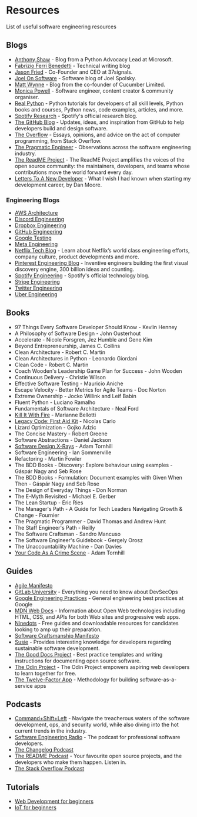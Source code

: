 # Resources

List of useful software engineering resources

## Blogs

- [Anthony Shaw](https://tonybaloney.github.io/#blog) - Blog from a Python Advocacy Lead at Microsoft.
- [Fabrizio Ferri Benedetti](https://passo.uno/) - Technical writing blog
- [Jason Fried](https://world.hey.com/jason) - Co-Founder and CEO at 37signals.
- [Joel On Software](https://www.joelonsoftware.com) - Software blog of Joel Spolsky.
- [Matt Wynne](https://mattwynne.net) - Blog from the co-founder of Cucumber Limited.
- [Monica Powell](https://aboutmonica.com) - Software engineer, content creator & community organiser.
- [Real Python](https://realpython.com/) - Python tutorials for developers of all skill levels, Python books and courses, Python news, code examples, articles, and more.
- [Spotify Research](https://research.atspotify.com/blog/) - Spotify's official research blog.
- [The GitHub Blog](https://github.blog) - Updates, ideas, and inspiration from GitHub to help developers build and design software.
- [The Overflow](https://stackoverflow.blog) - Essays, opinions, and advice on the act of computer programming, from Stack Overflow.
- [The Pragmatic Engineer](https://blog.pragmaticengineer.com) - Observations across the software engineering industry.
- [The ReadME Project](https://github.com/readme) - The ReadME Project amplifies the voices of the open source community: the maintainers, developers, and teams whose contributions move the world forward every day.
- [Letters To A New Developer](https://letterstoanewdeveloper.com) - What I wish I had known when starting my development career, by Dan Moore.

### Engineering Blogs

- [AWS Architecture](https://aws.amazon.com/blogs/architecture/)
- [Discord Engineering](https://discord.com/category/engineering)
- [Dropbox Engineering](https://dropbox.tech)
- [GitHub Engineering](https://github.blog/category/engineering/)
- [Google Testing](https://testing.googleblog.com/)
- [Meta Engineering](https://engineering.fb.com)
- [Netflix Tech Blog](https://netflixtechblog.com) - Learn about Netflix’s world class engineering efforts, company culture, product developments and more.
- [Pinterest Engineering Blog](https://medium.com/pinterest-engineering) - Inventive engineers building the first visual discovery engine, 300 billion ideas and counting.
- [Spotify Engineering](https://engineering.atspotify.com) - Spotify's official technology blog.
- [Stripe Engineering](https://stripe.com/blog/engineering)
- [Twitter Engineering](https://blog.twitter.com/engineering/en_us)
- [Uber Engineering](https://www.uber.com/en-IE/blog/engineering/)

## Books

- 97 Things Every Software Developer Should Know - Kevlin Henney
- A Philosophy of Software Design - John Ousterhout
- Accelerate - Nicole Forsgren, Jez Humble and Gene Kim
- Beyond Entrepreneurship, James C. Collins
- Clean Architecture - Robert C. Martin
- Clean Architectures in Python - Leonardo Giordani
- Clean Code - Robert C. Martin
- Coach Wooden's Leadership Game Plan for Success - John Wooden
- Continuous Delivery - Christie Wilson
- Effective Software Testing - Mauricio Aniche
- Escape Velocity - Better Metrics for Agile Teams - Doc Norton
- Extreme Ownership - Jocko Willink and Leif Babin
- Fluent Python - Luciano Ramalho
- Fundamentals of Software Architecture - Neal Ford
- [Kill It With Fire](https://nostarch.com/kill-it-fire) - Marianne Bellotti
- [Legacy Code: First Aid Kit](https://understandlegacycode.com/first-aid-kit/) - Nicolas Carlo
- Lizard Optimization - Gojko Adzic
- The Concise Mastery - Robert Greene
- Software Abstractions - Daniel Jackson
- [Software Design X-Rays](https://pragprog.com/titles/atevol/software-design-x-rays/) - Adam Tornhill
- Software Engineering - Ian Sommerville
- Refactoring - Martin Fowler
- The BDD Books - Discovery: Explore behaviour using examples - Gáspár Nagy and Seb Rose
- The BDD Books - Formulation: Document examples with Given When Then - Gáspár Nagy and Seb Rose
- The Design of Everyday Things - Don Norman
- The E-Myth Revisited - Michael E. Gerber
- The Lean Startup - Eric Ries
- The Manager's Path - A Guide for Tech Leaders Navigating Growth & Change - Fournier
- The Pragmatic Programmer - David Thomas and Andrew Hunt
- The Staff Engineer's Path - Reilly
- The Software Craftsman - Sandro Mancuso
- The Software Engineer's Guidebook - Gergely Orosz
- The Unaccountability Machine - Dan Davies
- [Your Code As A Crime Scene](https://pragprog.com/titles/atcrime2/your-code-as-a-crime-scene-second-edition/) - Adam Tornhill

## Guides

- [Agile Manifesto](https://agilemanifesto.org/)
- [GitLab University](https://university.gitlab.com) - Everything you need to know about DevSecOps
- [Google Engineering Practices](https://google.github.io/eng-practices/) - General engineering best practices at Google
- [MDN Web Docs](https://developer.mozilla.org/en-US/) - Information about Open Web technologies including HTML, CSS, and APIs for both Web sites and progressive web apps.
- [Ninedots](https://ninedots.io/resources/) - Free guides and downloadable resources for candidates looking to amp up their preparation.
- [Software Craftsmanship Manifesto](https://manifesto.softwarecraftsmanship.org/)
- [Susie](https://philippedeb.github.io/susie) - Provides interesting knowledge for developers regarding sustainable software development.
- [The Good Docs Project](https://thegooddocsproject.dev) - Best practice templates and writing instructions for documenting open source software.
- [The Odin Project](https://www.theodinproject.com) - The Odin Project empowers aspiring web developers to learn together for free.
- [The Twelve-Factor App](https://12factor.net) - Methodology for building software-as-a-service apps

## Podcasts

- [Command+Shift+Left](https://www.cmdshiftleft.com) - Navigate the treacherous waters of the software development, ops, and security world, while also diving into the hot current trends in the industry.
- [Software Engineering Radio](https://www.se-radio.net/) - The podcast for professional software developers.
- [The Changelog Podcast](https://changelog.com/podcast)
- [The README Podcast](https://github.com/readme/podcast) - Your favourite open source projects, and the developers who make them happen. Listen in.
- [The Stack Overflow Podcast](https://stackoverflow.blog/podcast)

## Tutorials

- [Web Development for beginners](https://github.com/microsoft/Web-Dev-For-Beginners)
- [IoT for beginners](https://github.com/microsoft/IoT-For-Beginners)
